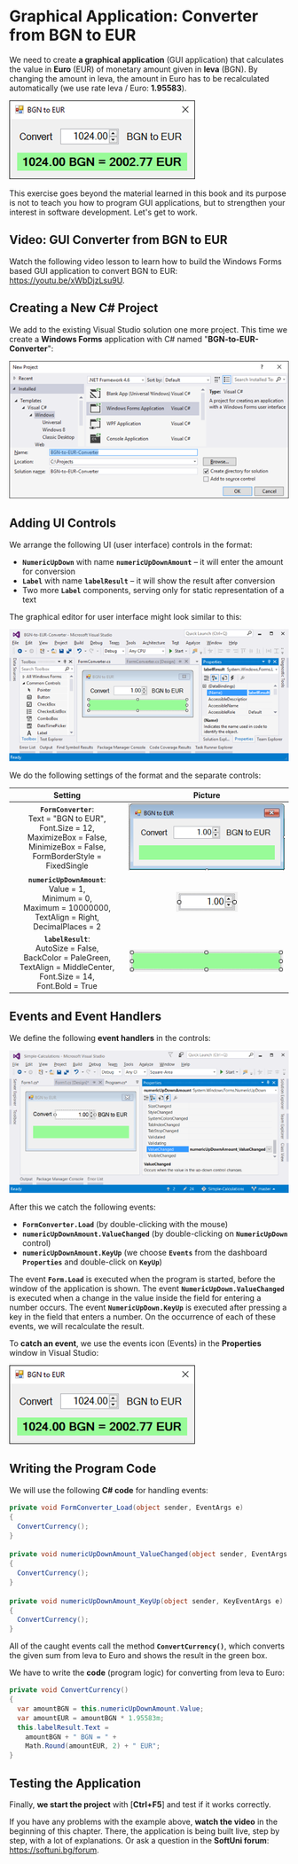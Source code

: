# Graphical Application: Converter from BGN to EUR

We need to create **a graphical application** \(GUI application\) that calculates the value in **Euro** \(EUR\) of monetary amount given in **leva** \(BGN\). By changing the amount in leva, the amount in Euro has to be recalculated automatically \(we use rate leva / Euro: **1.95583**\).

![](/assets/chapter-2-images/13.Currency-converter-01.png)

This exercise goes beyond the material learned in this book and its purpose is not to teach you how to program GUI applications, but to strengthen your interest in software development. Let's get to work.

## Video: GUI Converter from BGN to EUR

Watch the following video lesson to learn how to build the Windows Forms based GUI application to convert BGN to EUR: https://youtu.be/xWbDjzLsu9U.

## Creating a New C\# Project

We add to the existing Visual Studio solution one more project. This time we create a **Windows Forms** application with C\# named "**BGN-to-EUR-Converter**":

![](/assets/chapter-2-images/13.Currency-converter-02.png)

## Adding UI Controls

We arrange the following UI (user interface) controls in the format: 

* **`NumericUpDown`** with name **`numericUpDownAmount`** – it will enter the amount for conversion
* **`Label`** with name **`labelResult`** – it will show the result after conversion
* Two more **`Label`** components, serving only for static representation of a text

The graphical editor for user interface might look similar to this:

![](/assets/chapter-2-images/13.Currency-converter-03.png)

We do the following settings of the format and the separate controls:

|                                             Setting                                                 | Picture|
|:-----------------------------------------------------------------------------------------------------:|:-----:|
|**``FormConverter``**:<br>Text = "BGN to EUR",<br>Font.Size = 12,<br>MaximizeBox = False,<br>MinimizeBox = False,<br>FormBorderStyle = FixedSingle | <img alt="formConverter" src ="/assets/chapter-2-images/13.Currency-converter-04.png" /> |
|**``numericUpDownAmount``**:<br>Value = 1,<br>Minimum = 0,<br>Maximum = 10000000,<br>TextAlign = Right,<br>DecimalPlaces = 2 | <img alt="numUpDown" src ="/assets/chapter-2-images/13.Currency-converter-05.png" /> |
|**``labelResult``**:<br>AutoSize = False,<br>BackColor = PaleGreen,<br>TextAlign = MiddleCenter,<br>Font.Size = 14,<br>Font.Bold = True| <img alt="labelResult" src ="/assets/chapter-2-images/13.Currency-converter-06.png" /> |

## Events and Event Handlers

We define the following **event handlers** in the controls:

![](/assets/chapter-2-images/13.Currency-converter-07.png)

After this we catch the following events:
- **``FormConverter.Load``** (by double-clicking with the mouse)
- **``numericUpDownAmount.ValueChanged``** (by double-clicking on **``NumericUpDown``** control)
- **``numericUpDownAmount.KeyUp``** (we choose **``Events``** from the dashboard **``Properties``** and double-click on **``KeyUp``**)

The event **`Form.Load`** is executed when the program is started, before the window of the application is shown. The event **`NumericUpDown.ValueChanged`** is executed when a change in the value inside the field for entering a number occurs. The event **`NumericUpDown.KeyUp`** is executed after pressing a key in the field that enters a number. On the occurrence of each of these events, we will recalculate the result.

To **catch an event**, we use the events icon (Events) in the **Properties** window in Visual Studio:

![](/assets/chapter-2-images/13.Currency-converter-01.png)

## Writing the Program Code

We will use the following **C# code** for handling events:

```csharp
private void FormConverter_Load(object sender, EventArgs e)
{
  ConvertCurrency();
}

private void numericUpDownAmount_ValueChanged(object sender, EventArgs e)
{
  ConvertCurrency();
}

private void numericUpDownAmount_KeyUp(object sender, KeyEventArgs e)
{
  ConvertCurrency();
}
```

All of the caught events call the method **`ConvertCurrency()`**, which converts the given sum from leva to Euro and shows the result in the green box.

We have to write the **code** (program logic) for converting from leva to Euro: 

```csharp
private void ConvertCurrency()
{
  var amountBGN = this.numericUpDownAmount.Value;
  var amountEUR = amountBGN * 1.95583m;
  this.labelResult.Text = 
    amountBGN + " BGN = " + 
    Math.Round(amountEUR, 2) + " EUR";
}
```

## Testing the Application

Finally, **we start the project** with [**Ctrl+F5**] and test if it works correctly.

If you have any problems with the example above, **watch the video** in the beginning of this chapter. There, the application is being built live, step by step, with a lot of explanations. Or ask a question in the **SoftUni forum**: https://softuni.bg/forum.
